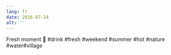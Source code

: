 ```yaml
---
lang: fr
date: 2016-07-24
alt: ''
---
```


Fresh moment 🍹 #drink #fresh #weekend #summer #hot #nature #water#village

